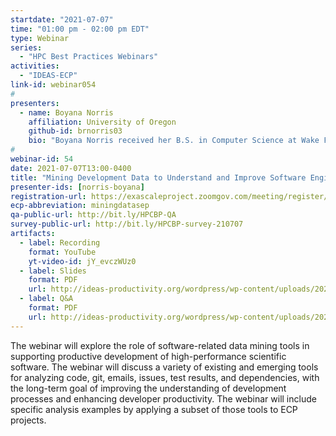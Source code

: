 ```yaml
---
startdate: "2021-07-07"
time: "01:00 pm - 02:00 pm EDT"
type: Webinar
series:
  - "HPC Best Practices Webinars"
activities:
  - "IDEAS-ECP"
link-id: webinar054
#
presenters:
  - name: Boyana Norris
    affiliation: University of Oregon
    github-id: brnorris03
    bio: "Boyana Norris received her B.S. in Computer Science at Wake Forest University in 1995 and her Ph.D. in Computer Science from the University of Illinois at Urbana-Champaign in 2000. She joined Argonne National Laboratory as a postdoctoral researcher in 1999 and continued working there through 2013 as an Assistant Computer Scientist and Computer Scientist. She is currently an Associate Professor at the Department of Computer and Information Science at the University of Oregon. Her research in high-performance computing (HPC) focuses on methodologies and tools for performance reasoning and automated optimization of scientific applications, while ensuring continued or better usability of HPC tools and libraries and improving developer productivity. She has coauthored over 90 peer-reviewed publications on topics including performance modeling, automated performance optimization (autotuning) of parallel scientific applications, embedding of domain-specific languages into legacy codes, source-transformation-based automatic differentiation, adaptive algorithms for HPC, component-based software engineering for HPC, and taxonomy-based approaches to learning and using HPC libraries."
#
webinar-id: 54
date: 2021-07-07T13:00-0400
title: "Mining Development Data to Understand and Improve Software Engineering Processes in HPC Projects"
presenter-ids: [norris-boyana]
registration-url: https://exascaleproject.zoomgov.com/meeting/register/vJIsd-msqjgpGsfS-Mj9ge97Dlt1r7TTbXE
ecp-abbreviation: miningdatasep
qa-public-url: http://bit.ly/HPCBP-QA
survey-public-url: http://bit.ly/HPCBP-survey-210707
artifacts:
  - label: Recording
    format: YouTube
    yt-video-id: jY_evczWUz0
  - label: Slides
    format: PDF
    url: http://ideas-productivity.org/wordpress/wp-content/uploads/2021/07/hpcbp054-miningdevdata.pdf
  - label: Q&A
    format: PDF
    url: http://ideas-productivity.org/wordpress/wp-content/uploads/2021/07/hpcbp054-miningdevdata-qa.pdf
---
```

The webinar will explore the role of software-related data mining tools in supporting productive development of high-performance scientific software. The webinar will discuss a variety of existing and emerging tools for analyzing code, git, emails, issues, test results, and dependencies, with the long-term goal of improving the understanding of development processes and enhancing developer productivity. The webinar will include specific analysis examples by applying a subset of those tools to ECP projects.
